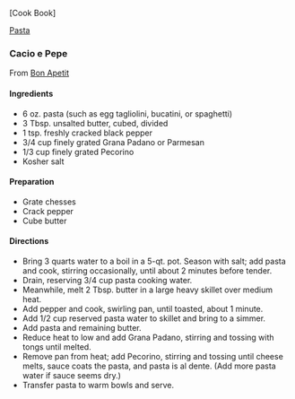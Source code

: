 [Cook Book]  

[Pasta](https://github.com/vmsmith/CookBook/blob/master/pasta.md)  

### Cacio e Pepe  
From [Bon Apetit](https://www.bonappetit.com/recipe/cacio-e-pepe)

#### Ingredients  

* 6 oz. pasta (such as egg tagliolini, bucatini, or spaghetti)  
* 3 Tbsp. unsalted butter, cubed, divided  
* 1 tsp. freshly cracked black pepper  
* 3/4 cup finely grated Grana Padano or Parmesan  
* 1/3 cup finely grated Pecorino  
* Kosher salt  

#### Preparation  

* Grate chesses  
* Crack pepper  
* Cube butter  

#### Directions  

* Bring 3 quarts water to a boil in a 5-qt. pot. Season with salt; add pasta and cook, stirring occasionally, until about 2 minutes before tender.  
* Drain, reserving 3/4 cup pasta cooking water.  
* Meanwhile, melt 2 Tbsp. butter in a large heavy skillet over medium heat.  
* Add pepper and cook, swirling pan, until toasted, about 1 minute.  
* Add 1/2 cup reserved pasta water to skillet and bring to a simmer.  
* Add pasta and remaining butter.  
* Reduce heat to low and add Grana Padano, stirring and tossing with tongs until melted.  
* Remove pan from heat; add Pecorino, stirring and tossing until cheese melts, sauce coats the pasta, and pasta is al dente.  (Add more pasta water if sauce seems dry.)  
* Transfer pasta to warm bowls and serve.
